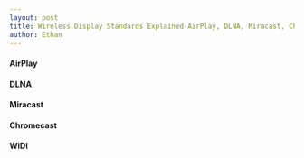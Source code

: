 ```yaml
---
layout: post
title: Wireless Display Standards Explained-AirPlay, DLNA, Miracast, Chromecast, WiDi, etc
author: Ethan
---
```


#### AirPlay 

#### DLNA 

#### Miracast 

#### Chromecast

#### WiDi